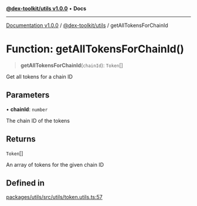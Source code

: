 [**@dex-toolkit/utils v1.0.0**](../README.md) • **Docs**

***

[Documentation v1.0.0](../../../packages.md) / [@dex-toolkit/utils](../README.md) / getAllTokensForChainId

# Function: getAllTokensForChainId()

> **getAllTokensForChainId**(`chainId`): `Token`[]

Get all tokens for a chain ID

## Parameters

• **chainId**: `number`

The chain ID of the tokens

## Returns

`Token`[]

An array of tokens for the given chain ID

## Defined in

[packages/utils/src/utils/token.utils.ts:57](https://github.com/niZmosis/dex-toolkit/blob/3d8b41b44787b30fbea5de3ab4737662ffb61bc8/packages/utils/src/utils/token.utils.ts#L57)
